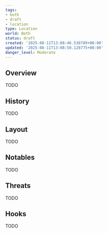 ```yaml
---
tags:
- both
- draft
- location
type: Location
world: Both
status: draft
created: '2025-08-11T13:08:46.538789+00:00'
updated: '2025-08-11T13:08:50.128775+00:00'
danger_level: Moderate
---
```



## Overview

TODO
## History

TODO
## Layout

TODO
## Notables

TODO
## Threats

TODO
## Hooks

TODO
